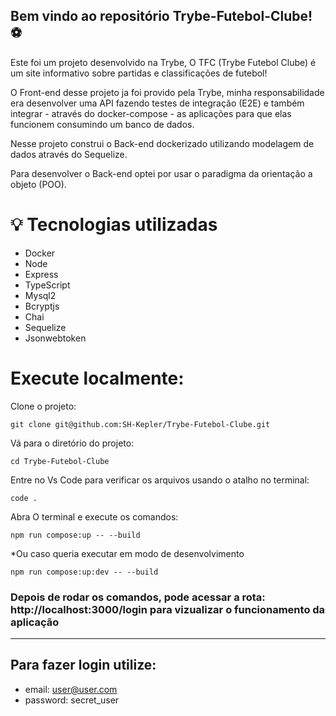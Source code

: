 ## Bem vindo ao repositório Trybe-Futebol-Clube! ⚽️

Este foi um projeto desenvolvido na Trybe, O TFC (Trybe Futebol Clube) é um site informativo sobre partidas e classificações de futebol!

O Front-end desse projeto ja foi provido pela Trybe, minha responsabilidade era desenvolver uma API fazendo testes de integração (E2E) e também integrar - através do docker-compose - as aplicações para que elas funcionem consumindo um banco de dados.

Nesse projeto construi o Back-end dockerizado utilizando modelagem de dados através do Sequelize.

Para desenvolver o Back-end optei por usar o paradigma da orientação a objeto (POO).

# 💡 Tecnologias utilizadas
<ul>
  <li>Docker</li>
  <li>Node</li>
  <li>Express</li>
  <li>TypeScript</li>
  <li>Mysql2</li>
  <li>Bcryptjs</li>
  <li>Chai</li>
  <li>Sequelize</li>
  <li>Jsonwebtoken</li>
</ul>


# Execute localmente:

Clone o projeto:

```
git clone git@github.com:SH-Kepler/Trybe-Futebol-Clube.git
```
Vá para o diretório do projeto:

```
cd Trybe-Futebol-Clube
```
Entre no Vs Code para verificar os arquivos usando o atalho no terminal:

```
code .
```
Abra O terminal e execute os comandos:
```
npm run compose:up -- --build
```
*Ou caso queria executar em modo de desenvolvimento
```
npm run compose:up:dev -- --build
 ```

### Depois de rodar os comandos, pode acessar a rota: http://localhost:3000/login para vizualizar o funcionamento da aplicação

<hr>

## Para fazer login utilize:

* email: user@user.com
* password: secret_user

